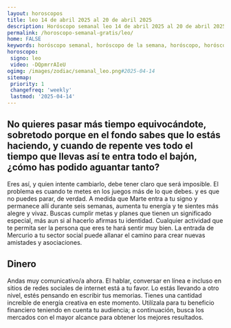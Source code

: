 ```yaml
---
layout: horoscopos
title: leo 14 de abril 2025 al 20 de abril 2025 
description: Horóscopo semanal leo 14 de abril 2025 al 20 de abril 2025. No quieres pasar más tiempo equivocándote, sobretodo porque en el fondo sabes que lo estás haciendo, y cuando de repente ves todo el tiempo que llevas así te entra todo el bajón, ¿cómo has podido aguantar tanto?
permalink: /horoscopo-semanal-gratis/leo/
home: FALSE
keywords: horóscopo semanal, horóscopo de la semana, horóscopo, horóscopo gratis,horóscopos, horóscopo esperanza gracia, horoscopos leo la semana, horóscopos gratis, Tarot, Astrologia, Zodíaco, leo, horoscopo gratis, semanal
horoscopo:
 signo: leo
 video: -DQpmrrAIeU
ogimg: /images/zodiac/semanal_leo.png#2025-04-14
sitemap:
 priority: 1
 changefreq: 'weekly'
 lastmod: '2025-04-14'
---
```




## No quieres pasar más tiempo equivocándote, sobretodo porque en el fondo sabes que lo estás haciendo, y cuando de repente ves todo el tiempo que llevas así te entra todo el bajón, ¿cómo has podido aguantar tanto?

Eres así, y quien intente cambiarlo, debe tener claro que será imposible. El problema es cuando te metes en los juegos más de lo que debes. 
 y es que no puedes parar, de verdad.
A medida que Marte entra a tu signo y permanece allí durante seis semanas, aumenta tu energía y te sientes más alegre y vivaz. Buscas cumplir metas y planes que tienen un significado especial, más aun si al hacerlo afirmas tu identidad. Cualquier actividad que te permita ser la persona que eres te hará sentir muy bien. La entrada de Mercurio a tu sector social puede allanar el camino para crear nuevas amistades y asociaciones.

## Dinero

Andas muy comunicativo/a ahora. El hablar, conversar en línea e incluso en sitios de redes sociales de internet está  a tu favor. Lo estás llevando a otro nivel, estés pensando en escribir tus memorias. Tienes una cantidad increíble de energía creativa en este momento. Utilízala para tu beneficio financiero teniendo en cuenta tu audiencia; a continuación, busca los mercados con el mayor alcance para obtener los mejores resultados.